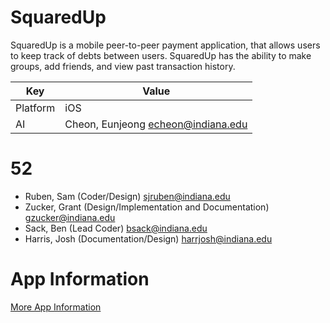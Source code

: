 # SquaredUp
SquaredUp is a mobile peer-to-peer payment application, that allows users to keep track of debts between users. SquaredUp has the ability to make groups, add friends, and view past transaction history. 


| Key   |      Value    |
|----------|-------------|
| Platform |  iOS |
| AI | Cheon, Eunjeong echeon@indiana.edu |

# 52
- Ruben, Sam (Coder/Design) sjruben@indiana.edu
- Zucker, Grant (Design/Implementation and Documentation) gzucker@indiana.edu
- Sack, Ben (Lead Coder) bsack@indiana.edu
- Harris, Josh (Documentation/Design) harrjosh@indiana.edu

# App Information
[More App Information](app/README.md)

